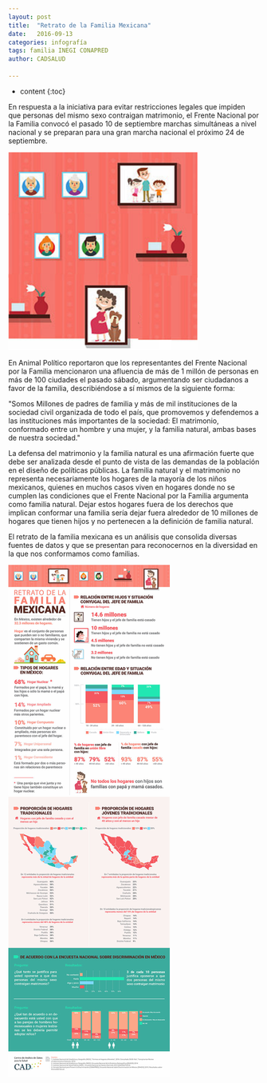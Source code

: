 ```yaml
---
layout: post
title:  "Retrato de la Familia Mexicana"
date:   2016-09-13 
categories: infografía
tags: familia INEGI CONAPRED
author: CADSALUD

---
```

* content
{:toc}



En respuesta a la iniciativa para evitar restricciones legales que impiden que personas del mismo sexo contraigan matrimonio, el Frente Nacional por la Familia convocó el pasado 10 de septiembre marchas simultáneas a nivel nacional y se preparan para una gran marcha nacional el próximo 24 de septiembre. 

<img src="/images-post/retrato_familias.png" width="380">






En Animal Político reportaron que los representantes del Frente Nacional por la Familia mencionaron una afluencia de más de 1 millón de personas en más de 100 ciudades el pasado sábado, argumentando ser ciudadanos a favor de la familia, describiéndose a sí mismos de la siguiente forma:

 

"Somos Millones de padres de familia y más de mil instituciones de la sociedad civil organizada de todo el país, que promovemos y defendemos a las instituciones más importantes de la sociedad: El matrimonio, conformado entre un hombre y una mujer, y la familia natural, ambas bases de nuestra sociedad."

 

La defensa del matrimonio y la familia natural es una afirmación fuerte que debe ser analizada desde el punto de vista de las demandas de la población en el diseño de políticas públicas. La familia natural y el matrimonio no representa necesariamente los hogares de la mayoría de los niños mexicanos, quienes en muchos casos viven en hogares donde no se cumplen las condiciones que el Frente Nacional por la Familia argumenta como familia natural. Dejar estos hogares fuera de los derechos que implican conformar una familia sería dejar fuera alrededor de 10 millones de hogares que tienen hijos y no pertenecen a la definición de familia natural. 

 

El retrato de la familia mexicana es un análisis que consolida diversas fuentes de datos y que se presentan para reconocernos en la diversidad en la que nos conformamos como familias.

![sexualidad](/images-post/familia.jpg)
